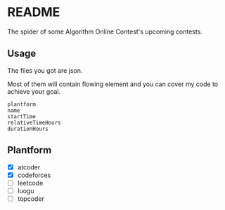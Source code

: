# README

The spider of some Algorithm Online Contest's upcoming contests.

## Usage

The files you got are json.

Most of them will contain flowing element and you can cover my code to achieve your goal.

```
plantform
name
startTime
relativeTimeHours
durationHours
```

## Plantform

- [x] atcoder
- [x] codeforces
- [ ] leetcode
- [ ] luogu
- [ ] topcoder
